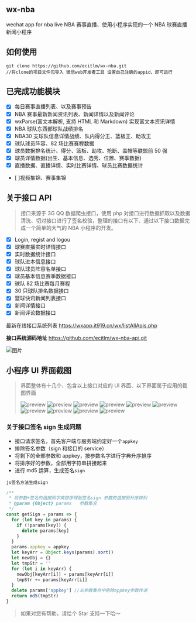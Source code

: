 ## wx-nba

wechat app for nba live
NBA 赛事直播、使用小程序实现的一个 NBA 球赛直播新闻小程序

## 如何使用

```shell
git clone https://github.com/ecitlm/wx-nba.git
//将clone的项目文件包导入 微信web开发者工具 设置自己注册的appid、即可运行
```

## 已完成功能模块

* [x] 每日赛事直播列表、以及赛事预告
* [x] NBA 赛事最新新闻资讯列表、新闻详情以及新闻评论
* [x] wxParse(富文本解析, 支持 HTML 和 Markdown) 实现富文本资讯详情
* [x] NBA 球队东西部球队战绩排名
* [x] NBA30 支球队信息详情战绩、队内得分王、篮板王、助攻王
* [x] 球队球员阵容、82 场比赛赛程数据
* [x] 球员数据排名统计、得分、篮板、助攻、抢断、盖帽等联盟前 50 强
* [x] 球员详情数据(出生、基本信息、选秀、位置、赛季数据)
* [x] 直播数据、直播详情、实时比赛详情、球员比赛数据统计
* [ ]视频集锦、赛事集锦

## 关于接口 API

> 接口来源于 3G QQ 数据爬虫接口，使用 php 对接口进行数据抓取以及数据清洗、切对接口进行了签名校验，整理的接口有以下、通过以下接口数据完成一个简单的大气的 NBA 小程序的开发。

* [x] Login, regist and logou
* [x] 球赛直播实时详情接口
* [x] 实时数据统计接口
* [x] 球队进本信息接口
* [x] 球队球员阵容名单接口
* [x] 球员基本信息赛季数据接口
* [x] 球队 82 场比赛每月赛程
* [x] 30 只球队排名数据接口
* [x] 篮球快讯新闻列表接口
* [x] 新闻详情接口
* [x] 新闻评论数据接口

最新在线接口系统列表
https://wxapp.it919.cn/wx/listAllApis.php

**接口系统源码地址**
https://github.com/ecitlm/wx-nba-api.git

![图片](https://dn-coding-net-production-pp.qbox.me/5a026a63-69e1-448d-a73b-597385139efa.png)

## 小程序 UI 界面截图

> 界面整体有十几个、包含以上接口对应的 UI 界面、以下界面属于应用的截图界面
>
> ![preview](https://user-gold-cdn.xitu.io/2017/11/3/d4d8e33f8bb69d74a618f57bbb3f07d8)
> ![preview](https://user-gold-cdn.xitu.io/2017/11/3/1e78f1707b1518d311f8630a8dbac160)
> ![preview](https://user-gold-cdn.xitu.io/2017/11/3/12646461f61d7f8e9f938f1b998d24cc)
> ![preview](https://user-gold-cdn.xitu.io/2017/11/3/45db5be8620ced658e35a4adc4bd65c3)
> ![preview](https://user-gold-cdn.xitu.io/2017/11/3/d264a8aafcccc8266d9d55f2a1fb54aa)
> ![preview](https://user-gold-cdn.xitu.io/2017/11/3/0ff0aea2847dc1b0a41ce0d22341ff36)
> ![preview](https://user-gold-cdn.xitu.io/2017/11/3/703963b267cbb71871a4ee936dc47a75)
> ![preview](https://user-gold-cdn.xitu.io/2017/11/3/2fe5707340136c88a82c0f17b032e0b8)
> ![preview](https://user-gold-cdn.xitu.io/2017/11/3/455fceb7966e6aed5b6b85638da18fab)
> ![preview](https://user-gold-cdn.xitu.io/2017/11/3/07a43e2416a473d3312409add56588a4)

### 关于接口签名 sign 生成问题

* 接口请求签名，首先客户端与服务端约定好一个`appkey`
* 排除签名参数（sign 和接口的 service）
* 将剩下的全部参数和 appkey，按参数名字进行字典升序排序
* 将排序好的参数，全部用字符串拼接起来
* 进行 md5 运算，生成签名`sign`

`js签名方法生成sign`

```javascript
/**
 * 将参数+签名的值按照字典排序得到签名sign 参数的值按照升序排列
 * @param {Object} params   参数集合
 */
const getSign = params => {
  for (let key in params) {
    if (!params[key]) {
      delete params[key]
    }
  }
  params.appkey = appkey
  let keyArr = Object.keys(params).sort()
  let newObj = {}
  let tmpStr = ''
  for (let i in keyArr) {
    newObj[keyArr[i]] = params[keyArr[i]]
    tmpStr += params[keyArr[i]]
  }
  delete params['appkey'] //从参数集合中剔除appkey参数传递
  return md5(tmpStr)
}
```

> 如果对您有帮助，请给个 Star 支持一下哈～
